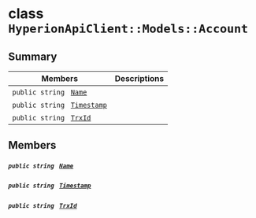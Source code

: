 # class `HyperionApiClient::Models::Account` 

## Summary

 Members                                | Descriptions                                
----------------------------------------|---------------------------------------------
`public string ` [`Name`](#class_hyperion_api_client_1_1_models_1_1_account_1a7ee9065718e6628dc7791b756fa6c0f9) | 
`public string ` [`Timestamp`](#class_hyperion_api_client_1_1_models_1_1_account_1a2f6cff44f7d31294dab060179c01445d) | 
`public string ` [`TrxId`](#class_hyperion_api_client_1_1_models_1_1_account_1a7c78eedbaccb6d52a437e5c706dabab1) | 

## Members

##### `public string ` [`Name`](#class_hyperion_api_client_1_1_models_1_1_account_1a7ee9065718e6628dc7791b756fa6c0f9) 

##### `public string ` [`Timestamp`](#class_hyperion_api_client_1_1_models_1_1_account_1a2f6cff44f7d31294dab060179c01445d) 

##### `public string ` [`TrxId`](#class_hyperion_api_client_1_1_models_1_1_account_1a7c78eedbaccb6d52a437e5c706dabab1) 

